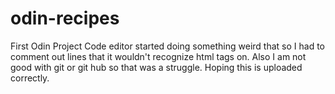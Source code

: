 # odin-recipes
First Odin Project
Code editor started doing something weird that so I had to comment out lines that it wouldn't recognize html tags on.
Also I am not good with git or git hub so that was a struggle.  Hoping this is uploaded correctly.
